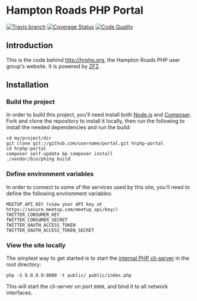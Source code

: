 Hampton Roads PHP Portal
==========================
[![Travis branch](https://img.shields.io/travis/hrphp/portal.svg?style=flat)](https://travis-ci.org/hrphp/portal) [![Coverage Status](http://img.shields.io/scrutinizer/coverage/g/hrphp/portal.svg?style=flat)](https://scrutinizer-ci.com/g/hrphp/portal/?branch=master) [![Code Quality](http://img.shields.io/scrutinizer/g/hrphp/portal.svg?style=flat)](https://scrutinizer-ci.com/g/hrphp/portal/?branch=master)

Introduction
------------
This is the code behind http://hrphp.org, the Hampton Roads PHP user group's website. It is powered by [ZF2](http://framework.zend.com/manual/2.0/en/user-guide/overview.html).

Installation
------------
### Build the project
In order to build this project, you'll need install both [Node.js](http://nodejs.org/) and [Composer](http://getcomposer.org). Fork and clone the repository to install it locally, then run the following to install the needed dependencies and run the build:

    cd my/project/dir
    git clone git://github.com/username/portal.git hrphp-portal
    cd hrphp-portal
    composer self-update && composer install
    ./vendor/bin/phing build 

### Define environment variables
In order to connect to some of the services used by this site, you'll need to define the following environment variables:

    MEETUP_API_KEY (view your API key at https://secure.meetup.com/meetup_api/key/)
    TWITTER_CONSUMER_KEY
    TWITTER_CONSUMER_SECRET
    TWITTER_OAUTH_ACCESS_TOKEN
    TWITTER_OAUTH_ACCESS_TOKEN_SECRET

### View the site locally
The simplest way to get started is to start the [internal PHP cli-server](http://php.net/manual/en/features.commandline.webserver.php) in the root directory:

    php -S 0.0.0.0:8080 -t public/ public/index.php

This will start the cli-server on port `8080`, and bind it to all network interfaces.
